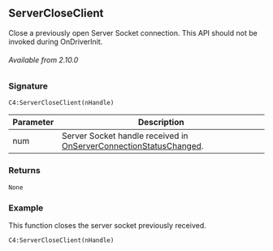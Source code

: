 ## ServerCloseClient

Close a previously open Server Socket connection. This API should not be invoked during OnDriverInit.

###### Available from 2.10.0


### Signature

`C4:ServerCloseClient(nHandle)`

| Parameter | Description |
| --- | --- |
| num | Server Socket handle received in [OnServerConnectionStatusChanged][1]. |


### Returns

`None`


### Example

This function closes the server socket previously received.

`C4:ServerCloseClient(nHandle)`

[1]:	https://snap-one.github.io/docs-driverworks-api/#server-socket-interface-onserverconnectionstatuschanged